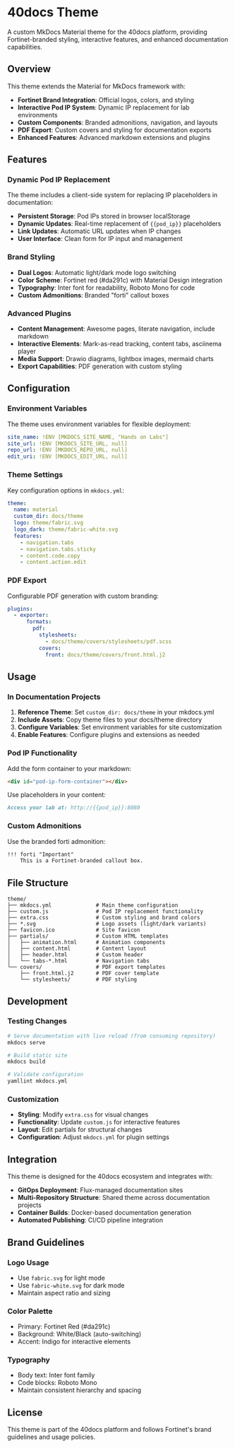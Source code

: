 # 40docs Theme

A custom MkDocs Material theme for the 40docs platform, providing Fortinet-branded styling, interactive features, and enhanced documentation capabilities.

## Overview

This theme extends the Material for MkDocs framework with:

- **Fortinet Brand Integration**: Official logos, colors, and styling
- **Interactive Pod IP System**: Dynamic IP replacement for lab environments
- **Custom Components**: Branded admonitions, navigation, and layouts
- **PDF Export**: Custom covers and styling for documentation exports
- **Enhanced Features**: Advanced markdown extensions and plugins

## Features

### Dynamic Pod IP Replacement

The theme includes a client-side system for replacing IP placeholders in documentation:

- **Persistent Storage**: Pod IPs stored in browser localStorage
- **Dynamic Updates**: Real-time replacement of `{{pod_ip}}` placeholders
- **Link Updates**: Automatic URL updates when IP changes
- **User Interface**: Clean form for IP input and management

### Brand Styling

- **Dual Logos**: Automatic light/dark mode logo switching
- **Color Scheme**: Fortinet red (#da291c) with Material Design integration
- **Typography**: Inter font for readability, Roboto Mono for code
- **Custom Admonitions**: Branded "forti" callout boxes

### Advanced Plugins

- **Content Management**: Awesome pages, literate navigation, include markdown
- **Interactive Elements**: Mark-as-read tracking, content tabs, asciinema player
- **Media Support**: Drawio diagrams, lightbox images, mermaid charts
- **Export Capabilities**: PDF generation with custom styling

## Configuration

### Environment Variables

The theme uses environment variables for flexible deployment:

```yaml
site_name: !ENV [MKDOCS_SITE_NAME, "Hands on Labs"]
site_url: !ENV [MKDOCS_SITE_URL, null]
repo_url: !ENV [MKDOCS_REPO_URL, null]
edit_uri: !ENV [MKDOCS_EDIT_URL, null]
```

### Theme Settings

Key configuration options in `mkdocs.yml`:

```yaml
theme:
  name: material
  custom_dir: docs/theme
  logo: theme/fabric.svg
  logo_dark: theme/fabric-white.svg
  features:
    - navigation.tabs
    - navigation.tabs.sticky
    - content.code.copy
    - content.action.edit
```

### PDF Export

Configurable PDF generation with custom branding:

```yaml
plugins:
  - exporter:
      formats:
        pdf:
          stylesheets:
            - docs/theme/covers/stylesheets/pdf.scss
          covers:
            front: docs/theme/covers/front.html.j2
```

## Usage

### In Documentation Projects

1. **Reference Theme**: Set `custom_dir: docs/theme` in your mkdocs.yml
2. **Include Assets**: Copy theme files to your docs/theme directory
3. **Configure Variables**: Set environment variables for site customization
4. **Enable Features**: Configure plugins and extensions as needed

### Pod IP Functionality

Add the form container to your markdown:

```html
<div id="pod-ip-form-container"></div>
```

Use placeholders in your content:

```markdown
Access your lab at: http://{{pod_ip}}:8080
```

### Custom Admonitions

Use the branded forti admonition:

```markdown
!!! forti "Important"
    This is a Fortinet-branded callout box.
```

## File Structure

```
theme/
├── mkdocs.yml              # Main theme configuration
├── custom.js               # Pod IP replacement functionality
├── extra.css               # Custom styling and brand colors
├── *.svg                   # Logo assets (light/dark variants)
├── favicon.ico             # Site favicon
├── partials/               # Custom HTML templates
│   ├── animation.html      # Animation components
│   ├── content.html        # Content layout
│   ├── header.html         # Custom header
│   └── tabs-*.html         # Navigation tabs
└── covers/                 # PDF export templates
    ├── front.html.j2       # PDF cover template
    └── stylesheets/        # PDF styling
```

## Development

### Testing Changes

```bash
# Serve documentation with live reload (from consuming repository)
mkdocs serve

# Build static site
mkdocs build

# Validate configuration
yamllint mkdocs.yml
```

### Customization

- **Styling**: Modify `extra.css` for visual changes
- **Functionality**: Update `custom.js` for interactive features
- **Layout**: Edit partials for structural changes
- **Configuration**: Adjust `mkdocs.yml` for plugin settings

## Integration

This theme is designed for the 40docs ecosystem and integrates with:

- **GitOps Deployment**: Flux-managed documentation sites
- **Multi-Repository Structure**: Shared theme across documentation projects  
- **Container Builds**: Docker-based documentation generation
- **Automated Publishing**: CI/CD pipeline integration

## Brand Guidelines

### Logo Usage
- Use `fabric.svg` for light mode
- Use `fabric-white.svg` for dark mode
- Maintain aspect ratio and sizing

### Color Palette
- Primary: Fortinet Red (#da291c)
- Background: White/Black (auto-switching)
- Accent: Indigo for interactive elements

### Typography
- Body text: Inter font family
- Code blocks: Roboto Mono
- Maintain consistent hierarchy and spacing

## License

This theme is part of the 40docs platform and follows Fortinet's brand guidelines and usage policies.